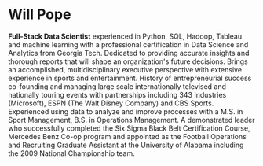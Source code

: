 # Will Pope
**Full-Stack Data Scientist** experienced in Python, SQL, Hadoop, Tableau and machine learning with
a professional certification in Data Science and Analytics from Georgia Tech. Dedicated to
providing accurate insights and thorough reports that will shape an organization's future
decisions. Brings an accomplished, multidisciplinary executive perspective with extensive
experience in sports and entertainment. History of entrepreneurial success co-founding and
managing large scale internationally televised and nationally touring events with partnerships
including 343 Industries (Microsoft), ESPN (The Walt Disney Company) and CBS Sports.
Experienced using data to analyze and improve processes with a M.S. in Sport Management,
B.S. in Operations Management. A demonstrated leader who successfully completed the Six
Sigma Black Belt Certification Course, Mercedes Benz Co-op program and appointed as the
Football Operations and Recruiting Graduate Assistant at the University of Alabama including
the 2009 National Championship team.
